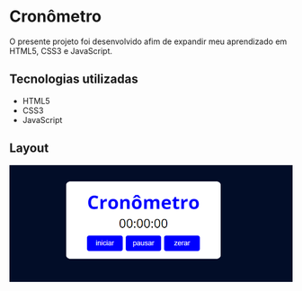 # Cronômetro
O presente projeto foi desenvolvido afim de expandir meu aprendizado em HTML5, CSS3 e JavaScript.

## Tecnologias utilizadas
- HTML5
- CSS3
- JavaScript

## Layout

![layout](./assets/layout.png)